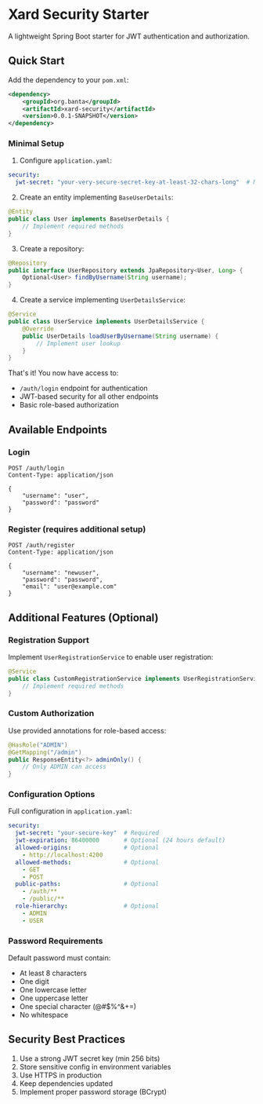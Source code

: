 # Xard Security Starter

A lightweight Spring Boot starter for JWT authentication and authorization.

## Quick Start

Add the dependency to your `pom.xml`:

```xml
<dependency>
    <groupId>org.banta</groupId>
    <artifactId>xard-security</artifactId>
    <version>0.0.1-SNAPSHOT</version>
</dependency>
```

### Minimal Setup

1. Configure `application.yaml`:
```yaml
security:
  jwt-secret: "your-very-secure-secret-key-at-least-32-chars-long"  # Must be at least 256 bits
```

2. Create an entity implementing `BaseUserDetails`:
```java
@Entity
public class User implements BaseUserDetails {
    // Implement required methods
}
```

3. Create a repository:
```java
@Repository
public interface UserRepository extends JpaRepository<User, Long> {
    Optional<User> findByUsername(String username);
}
```

4. Create a service implementing `UserDetailsService`:
```java
@Service
public class UserService implements UserDetailsService {
    @Override
    public UserDetails loadUserByUsername(String username) {
        // Implement user lookup
    }
}
```

That's it! You now have access to:
- `/auth/login` endpoint for authentication
- JWT-based security for all other endpoints
- Basic role-based authorization

## Available Endpoints

### Login
```http
POST /auth/login
Content-Type: application/json

{
    "username": "user",
    "password": "password"
}
```

### Register (requires additional setup)
```http
POST /auth/register
Content-Type: application/json

{
    "username": "newuser",
    "password": "password",
    "email": "user@example.com"
}
```

## Additional Features (Optional)

### Registration Support
Implement `UserRegistrationService` to enable user registration:
```java
@Service
public class CustomRegistrationService implements UserRegistrationService {
    // Implement required methods
}
```

### Custom Authorization
Use provided annotations for role-based access:
```java
@HasRole("ADMIN")
@GetMapping("/admin")
public ResponseEntity<?> adminOnly() {
    // Only ADMIN can access
}
```

### Configuration Options
Full configuration in `application.yaml`:
```yaml
security:
  jwt-secret: "your-secure-key"  # Required
  jwt-expiration: 86400000       # Optional (24 hours default)
  allowed-origins:               # Optional
    - http://localhost:4200
  allowed-methods:               # Optional
    - GET
    - POST
  public-paths:                  # Optional
    - /auth/**
    - /public/**
  role-hierarchy:                # Optional
    - ADMIN
    - USER
```

### Password Requirements
Default password must contain:
- At least 8 characters
- One digit
- One lowercase letter
- One uppercase letter
- One special character (@#$%^&+=)
- No whitespace

## Security Best Practices

1. Use a strong JWT secret key (min 256 bits)
2. Store sensitive config in environment variables
3. Use HTTPS in production
4. Keep dependencies updated
5. Implement proper password storage (BCrypt)
